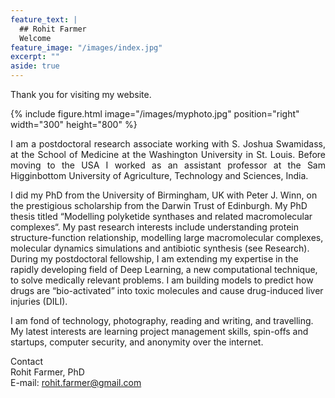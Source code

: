```yaml
---
feature_text: |
  ## Rohit Farmer
  Welcome
feature_image: "/images/index.jpg"
excerpt: ""
aside: true
---
```


Thank you for visiting my website.

{% include figure.html image="/images/myphoto.jpg" position="right" width="300" height="800" %}
<p style="text-align: justify;"> 
I am a postdoctoral research associate working with S. Joshua Swamidass, at the School of Medicine at the Washington University in St. Louis. Before moving to the USA I worked as an assistant professor at the Sam Higginbottom University of Agriculture, Technology and Sciences, India.

I did my PhD from the University of Birmingham, UK with Peter J. Winn, on the prestigious scholarship from the Darwin Trust of Edinburgh. My PhD thesis titled “Modelling polyketide synthases and related macromolecular complexes“. My past research interests include understanding protein structure-function relationship, modelling large macromolecular complexes, molecular dynamics simulations and antibiotic synthesis (see Research). During my postdoctoral fellowship, I am extending my expertise in the rapidly developing field of Deep Learning, a new computational technique, to solve medically relevant problems. I am building models to predict how drugs are “bio-activated” into toxic molecules and cause drug-induced liver injuries (DILI).

I am fond of technology, photography, reading and writing, and travelling. My latest interests are learning project management skills, spin-offs and startups, computer security, and anonymity over the internet.
</p>

Contact  
Rohit Farmer, PhD  
E-mail: [rohit.farmer@gmail.com](mailto:rohit.farmer@gmail.com)